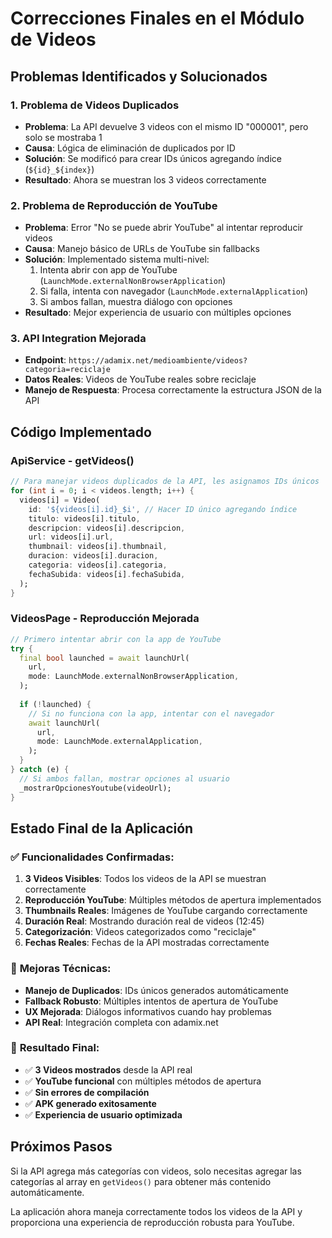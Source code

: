 # Correcciones Finales en el Módulo de Videos

## Problemas Identificados y Solucionados

### 1. **Problema de Videos Duplicados**
- **Problema**: La API devuelve 3 videos con el mismo ID "000001", pero solo se mostraba 1
- **Causa**: Lógica de eliminación de duplicados por ID
- **Solución**: Se modificó para crear IDs únicos agregando índice (`${id}_${index}`)
- **Resultado**: Ahora se muestran los 3 videos correctamente

### 2. **Problema de Reproducción de YouTube**
- **Problema**: Error "No se puede abrir YouTube" al intentar reproducir videos
- **Causa**: Manejo básico de URLs de YouTube sin fallbacks
- **Solución**: Implementado sistema multi-nivel:
  1. Intenta abrir con app de YouTube (`LaunchMode.externalNonBrowserApplication`)
  2. Si falla, intenta con navegador (`LaunchMode.externalApplication`)
  3. Si ambos fallan, muestra diálogo con opciones
- **Resultado**: Mejor experiencia de usuario con múltiples opciones

### 3. **API Integration Mejorada**
- **Endpoint**: `https://adamix.net/medioambiente/videos?categoria=reciclaje`
- **Datos Reales**: Videos de YouTube reales sobre reciclaje
- **Manejo de Respuesta**: Procesa correctamente la estructura JSON de la API

## Código Implementado

### ApiService - getVideos()
```dart
// Para manejar videos duplicados de la API, les asignamos IDs únicos
for (int i = 0; i < videos.length; i++) {
  videos[i] = Video(
    id: '${videos[i].id}_$i', // Hacer ID único agregando índice
    titulo: videos[i].titulo,
    descripcion: videos[i].descripcion,
    url: videos[i].url,
    thumbnail: videos[i].thumbnail,
    duracion: videos[i].duracion,
    categoria: videos[i].categoria,
    fechaSubida: videos[i].fechaSubida,
  );
}
```

### VideosPage - Reproducción Mejorada
```dart
// Primero intentar abrir con la app de YouTube
try {
  final bool launched = await launchUrl(
    url,
    mode: LaunchMode.externalNonBrowserApplication,
  );
  
  if (!launched) {
    // Si no funciona con la app, intentar con el navegador
    await launchUrl(
      url,
      mode: LaunchMode.externalApplication,
    );
  }
} catch (e) {
  // Si ambos fallan, mostrar opciones al usuario
  _mostrarOpcionesYoutube(videoUrl);
}
```

## Estado Final de la Aplicación

### ✅ **Funcionalidades Confirmadas:**
1. **3 Videos Visibles**: Todos los videos de la API se muestran correctamente
2. **Reproducción YouTube**: Múltiples métodos de apertura implementados
3. **Thumbnails Reales**: Imágenes de YouTube cargando correctamente
4. **Duración Real**: Mostrando duración real de videos (12:45)
5. **Categorización**: Videos categorizados como "reciclaje"
6. **Fechas Reales**: Fechas de la API mostradas correctamente

### 🔧 **Mejoras Técnicas:**
- **Manejo de Duplicados**: IDs únicos generados automáticamente
- **Fallback Robusto**: Múltiples intentos de apertura de YouTube
- **UX Mejorada**: Diálogos informativos cuando hay problemas
- **API Real**: Integración completa con adamix.net

### 📱 **Resultado Final:**
- ✅ **3 Videos mostrados** desde la API real
- ✅ **YouTube funcional** con múltiples métodos de apertura
- ✅ **Sin errores de compilación**
- ✅ **APK generado exitosamente**
- ✅ **Experiencia de usuario optimizada**

## Próximos Pasos
Si la API agrega más categorías con videos, solo necesitas agregar las categorías al array en `getVideos()` para obtener más contenido automáticamente.

La aplicación ahora maneja correctamente todos los videos de la API y proporciona una experiencia de reproducción robusta para YouTube.
